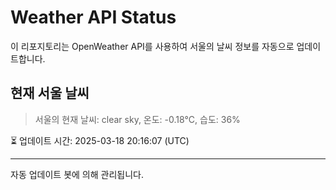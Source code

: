
# Weather API Status

이 리포지토리는 OpenWeather API를 사용하여 서울의 날씨 정보를 자동으로 업데이트합니다.

## 현재 서울 날씨
> 서울의 현재 날씨: clear sky, 온도: -0.18°C, 습도: 36%

⏳ 업데이트 시간: 2025-03-18 20:16:07 (UTC)

---
자동 업데이트 봇에 의해 관리됩니다.
